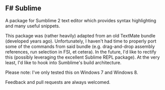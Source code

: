 F# Sublime 
----------

A package for Sumblime 2 text editor which provides syntax highlighting and many useful snippets.

This package was (rather heavily) adapted from an old TextMate bundle (developed years ago). Unfortunately, I haven't had time to properly port some of the commands from said bundle (e.g. drag-and-drop assembly references, run selection in FSI, et cetera). In the future, I'd like to rectify this (possibly leveraging the excellent Sublime REPL package). At the very least, I'd like to hook into Sumblime's build architecture.

Please note: I've only tested this on Windows 7 and Windows 8.

Feedback and pull requests are always welcomed.

